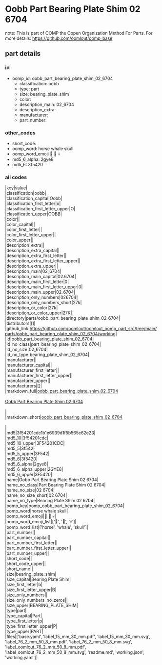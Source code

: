 # Oobb Part Bearing Plate Shim 02 6704  

note: This is part of OOMP the Oopen Organization Method For Parts. For more details: https://github.com/oomlout/oomp_base

##  part details





### id
* oomp_id: oobb_part_bearing_plate_shim_02_6704
  * classification: oobb
  * type: part
  * size: bearing_plate_shim
  * color: 
  * description_main: 02_6704
  * description_extra: 
  * manufacturer: 
  * part_number: 

### other_codes
* short_code: 
* oomp_word: horse whale skull
* oomp_word_emoji :horse: :whale: :skull:
* md5_6_alpha: 2gye8
* md5_6: 3f5420

### all codes 
|key|value|  
|classification|oobb|  
|classification_capital|Oobb|  
|classification_first_letter|o|  
|classification_first_letter_upper|O|  
|classification_upper|OOBB|  
|color||  
|color_capital||  
|color_first_letter||  
|color_first_letter_upper||  
|color_upper||  
|description_extra||  
|description_extra_capital||  
|description_extra_first_letter||  
|description_extra_first_letter_upper||  
|description_extra_upper||  
|description_main|02_6704|  
|description_main_capital|02.6704|  
|description_main_first_letter|0|  
|description_main_first_letter_upper|0|  
|description_main_upper|02_6704|  
|description_only_numbers|026704|  
|description_only_numbers_short|27k|  
|description_or_color|27k|  
|description_or_color_upper|27K|  
|directory|parts/oobb_part_bearing_plate_shim_02_6704|  
|distributors|[]|  
|github_link|https://github.com/oomlout/oomlout_oomp_part_src/tree/main/parts/oobb_part_bearing_plate_shim_02_6704/working|  
|id|oobb_part_bearing_plate_shim_02_6704|  
|id_no_class|part_bearing_plate_shim_02_6704|  
|id_no_size|02_6704|  
|id_no_type|bearing_plate_shim_02_6704|  
|manufacturer||  
|manufacturer_capital||  
|manufacturer_first_letter||  
|manufacturer_first_letter_upper||  
|manufacturer_upper||  
|manufacturers|[]|  
|markdown_full|[oobb_part_bearing_plate_shim_02_6704](https://github.com/oomlout/oomlout_oomp_part_src/tree/main/parts/oobb_part_bearing_plate_shim_02_6704/working)<br>[](https://github.com/oomlout/oomlout_oomp_part_src/tree/main/parts/oobb_part_bearing_plate_shim_02_6704/working)<br>[Oobb Part Bearing Plate Shim 02 6704](https://github.com/oomlout/oomlout_oomp_part_src/tree/main/parts/oobb_part_bearing_plate_shim_02_6704/working)<br><br>|  
|markdown_short|[oobb_part_bearing_plate_shim_02_6704](https://github.com/oomlout/oomlout_oomp_part_src/tree/main/parts/oobb_part_bearing_plate_shim_02_6704/working)<br><br>|  
|md5|3f54201cdc1b1e6939d1f5b565c62e23|  
|md5_10|3f54201cdc|  
|md5_10_upper|3F54201CDC|  
|md5_5|3f542|  
|md5_5_upper|3F542|  
|md5_6|3f5420|  
|md5_6_alpha|2gye8|  
|md5_6_alpha_upper|2GYE8|  
|md5_6_upper|3F5420|  
|name|Oobb Part Bearing Plate Shim 02 6704|  
|name_no_class|Part Bearing Plate Shim 02 6704|  
|name_no_size|02 6704|  
|name_no_size_short|02 6704|  
|name_no_type|Bearing Plate Shim 02 6704|  
|oomp_key|oomp_oobb_part_bearing_plate_shim_02_6704|  
|oomp_word|horse whale skull|  
|oomp_word_emoji|:horse: :whale: :skull:|  
|oomp_word_emoji_list|[':horse:', ':whale:', ':skull:']|  
|oomp_word_list|['horse', 'whale', 'skull']|  
|part_number||  
|part_number_capital||  
|part_number_first_letter||  
|part_number_first_letter_upper||  
|part_number_upper||  
|short_code||  
|short_code_upper||  
|short_name||  
|size|bearing_plate_shim|  
|size_capital|Bearing Plate Shim|  
|size_first_letter|b|  
|size_first_letter_upper|B|  
|size_only_numbers||  
|size_only_numbers_no_zeros||  
|size_upper|BEARING_PLATE_SHIM|  
|type|part|  
|type_capital|Part|  
|type_first_letter|p|  
|type_first_letter_upper|P|  
|type_upper|PART|  
|files|['base.yaml', 'label_15_mm_30_mm.pdf', 'label_15_mm_30_mm.svg', 'label_76_2_mm_50_8_mm.pdf', 'label_76_2_mm_50_8_mm.svg', 'label_oomlout_76_2_mm_50_8_mm.pdf', 'label_oomlout_76_2_mm_50_8_mm.svg', 'readme.md', 'working.json', 'working.yaml']|  

